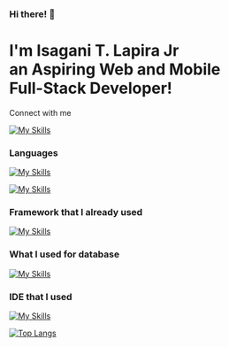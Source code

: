 ### Hi there! 👋

<h1>I'm Isagani T. Lapira Jr <br/> 
  an Aspiring Web and Mobile <br/> Full-Stack Developer!</h1>
<span>Connect with me</span>
<a href="https://www.youtube.com/watch?v=_ml2roKZPhA">

  [![My Skills](https://skillicons.dev/icons?i=twitter)](https://skillicons.dev](https://www.youtube.com/watch?v=_ml2roKZPhA))
  
 </a>
<div>

  ### Languages
  [![My Skills](https://skillicons.dev/icons?i=java,kotlin,python,javascript,cs,javascript,css,html)](https://skillicons.dev)

  [![My Skills](https://skillicons.dev/icons?i=php,firebase,figma)](https://skillicons.dev) 

  ### Framework that I already used
  [![My Skills](https://skillicons.dev/icons?i=jquery,tailwind,bootstrap)](https://skillicons.dev)

  ### What I used for database
  [![My Skills](https://skillicons.dev/icons?i=firebase,mysql,sqlite)](https://skillicons.dev)

  ### IDE that I used
  [![My Skills](https://skillicons.dev/icons?i=vscode,eclipse,androidstudio)](https://skillicons.dev)

  [![Top Langs](https://github-readme-stats.vercel.app/api/top-langs/?username=Isagani-lapira&layout=donut)](https://github.com/anuraghazra/github-readme-stats)

</div>
